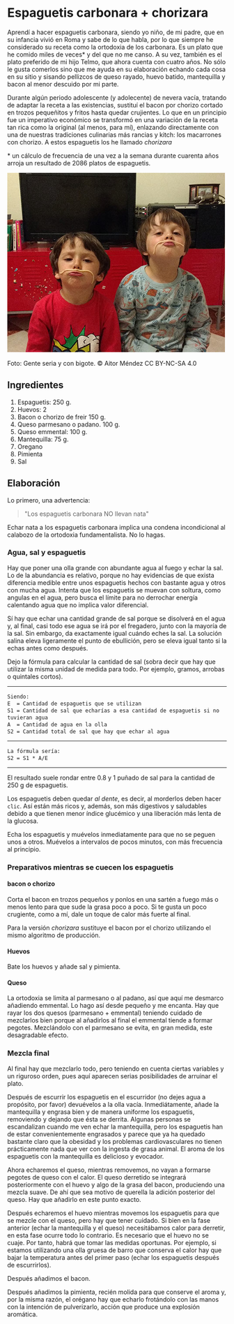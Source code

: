 Espaguetis carbonara + chorizara
================================

Aprendí a hacer espaguetis carbonara, siendo yo niño, de mi padre, que en su infancia vivió en Roma y sabe de lo que habla, por lo que siempre he considerado su receta como la ortodoxia de los carbonara. Es un plato que he comido miles de veces\* y del que no me canso. A su vez, también es el plato preferido de mi hijo Telmo, que ahora cuenta con cuatro años. No sólo le gusta comerlos sino que me ayuda en su elaboración echando cada cosa en su sitio y sisando pellizcos de queso rayado, huevo batido, mantequilla y bacon al menor descuido por mi parte.

Durante algún periodo adolescente (y adolecente) de nevera vacía, tratando de adaptar la receta a las existencias, sustituí el bacon por chorizo cortado en trozos pequeñitos y fritos hasta quedar crujientes. Lo que en un principio fue un imperativo económico se transformó en una variación de la receta tan rica como la original (al menos, para mí), enlazando directamente con una de nuestras tradiciones culinarias más rancias y kitch: los macarrones con chorizo. A estos espaguetis los he llamado *chorizara*

\* un cálculo de frecuencia de una vez a la semana durante cuarenta años arroja un resultado de 2086 platos de espaguetis.

![Alt text](images/intro/gente_seria_y_con_bigote-500px.jpg?raw=true "Title")

Foto: Gente seria y con bigote. © Aitor Méndez CC BY-NC-SA 4.0

## Ingredientes

1. Espaguetis: 250 g.
2. Huevos: 2
3. Bacon o chorizo de freir 150 g.
4. Queso parmesano o padano. 100 g.
5. Queso emmental: 100 g.
6. Mantequilla: 75 g.
7. Oregano
8. Pimienta
8. Sal

## Elaboración

Lo primero, una advertencia:

> "Los espaguetis carbonara NO llevan nata"

Echar nata a los espaguetis carbonara implica una condena incondicional al calabozo de la ortodoxia fundamentalista. No lo hagas.

### Agua, sal y espaguetis

Hay que poner una olla grande con abundante agua al fuego y echar la sal. Lo de la abundancia es relativo, porque no hay evidencias de que exista diferencia medible entre unos espaguetis hechos con bastante agua y otros con mucha agua. Intenta que los espaguetis se muevan con soltura, como angulas en el agua, pero busca el límite para no derrochar energía calentando agua que no implica valor diferencial.

Sí hay que echar una cantidad grande de sal porque se disolverá en el agua y, al final, casi todo ese agua se irá por el fregadero, junto con la mayoría de la sal. Sin embargo, da exactamente igual cuándo eches la sal. La solución salina eleva ligeramente el punto de ebullición, pero se eleva igual tanto si la echas antes como después.

Dejo la fórmula para calcular la cantidad de sal (sobra decir que hay que utilizar la misma unidad de medida para todo. Por ejemplo, gramos, arrobas o quintales cortos).

---
    Siendo:
    E  = Cantidad de espaguetis que se utilizan
    S1 = Cantidad de sal que echarías a esa cantidad de espaguetis si no tuvieran agua
    A  = Cantidad de agua en la olla
    S2 = Cantidad total de sal que hay que echar al agua
---
    La fórmula sería:
    S2 = S1 * A/E
---

El resultado suele rondar entre 0.8 y 1 puñado de sal para la cantidad de 250 g de espaguetis.

Los espaguetis deben quedar *al dente*, es decir, al morderlos deben hacer `clic`. Así están más ricos y, además, son más digestivos y saludables debido a que tienen menor índice glucémico y una liberación más lenta de la glucosa.

Echa los espaguetis y muévelos inmediatamente para que no se peguen unos a otros. Muévelos a intervalos de pocos minutos, con más frecuencia al principio.

### Preparativos mientras se cuecen los espaguetis

#### bacon o chorizo

Corta el bacon en trozos pequeños y ponlos en una sartén a fuego más o menos lento para que sude la grasa poco a poco. Si te gusta un poco crugiente, como a mí, dale un toque de calor más fuerte al final.

Para la versión *chorizara* sustituye el bacon por el chorizo utilizando el mismo algoritmo de producción.

#### Huevos

Bate los huevos y añade sal y pimienta.

#### Queso

La ortodoxia se limita al parmesano o al padano, así que aquí me desmarco añadiendo emmental. Lo hago así desde pequeño y me encanta. Hay que rayar los dos quesos (parmesano + emmental) teniendo cuidado de mezclarlos bien porque al añadirlos al final el emmental tiende a formar pegotes. Mezclándolo con el parmesano se evita, en gran medida, este desagradable efecto.

### Mezcla final

Al final hay que mezclarlo todo, pero teniendo en cuenta ciertas variables y un riguroso orden, pues aquí aparecen serias posibilidades de arruinar el plato.

Después de escurrir los espaguetis en el escurridor (no dejes agua a propósito, por favor) devuévelos a la olla vacía. Inmediátamente, añade la mantequilla y engrasa bien y de manera uniforme los espaguetis, removiendo y dejando que ésta se derrita. Algunas personas se escandalizan cuando me ven echar la mantequilla, pero los espaguetis han de estar convenientemente engrasados y parece que ya ha quedado bastante claro que la obesidad y los problemas cardiovasculares no tienen prácticamente nada que ver con la ingesta de grasa animal. El aroma de los espaguetis con la mantequilla es delicioso y evocador.

Ahora echaremos el queso, mientras removemos, no vayan a formarse pegotes de queso con el calor. El queso derretido se integrará posteriormente con el huevo y algo de la grasa del bacon, produciendo una mezcla suave. De ahí que sea motivo de querella la adición posterior del queso. Hay que añadirlo en este punto exacto.

Después echaremos el huevo mientras movemos los espaguetis para que se mezcle con el queso, pero hay que tener cuidado. Si bien en la fase anterior (echar la mantequilla y el queso) necesitábamos calor para derretir, en esta fase ocurre todo lo contrario. Es necesario que el huevo no se cuaje. Por tanto, habrá que tomar las medidas oportunas. Por ejemplo, si estamos utilizando una olla gruesa de barro que conserva el calor hay que bajar la temperatura antes del primer paso (echar los espaguetis después de escurrirlos).

Después añadimos el bacon.

Después añadimos la pimienta, recién molida para que conserve el aroma y, por la misma razón, el orégano hay que echarlo frotándolo con las manos con la intención de pulverizarlo, acción que produce una explosión aromática.

